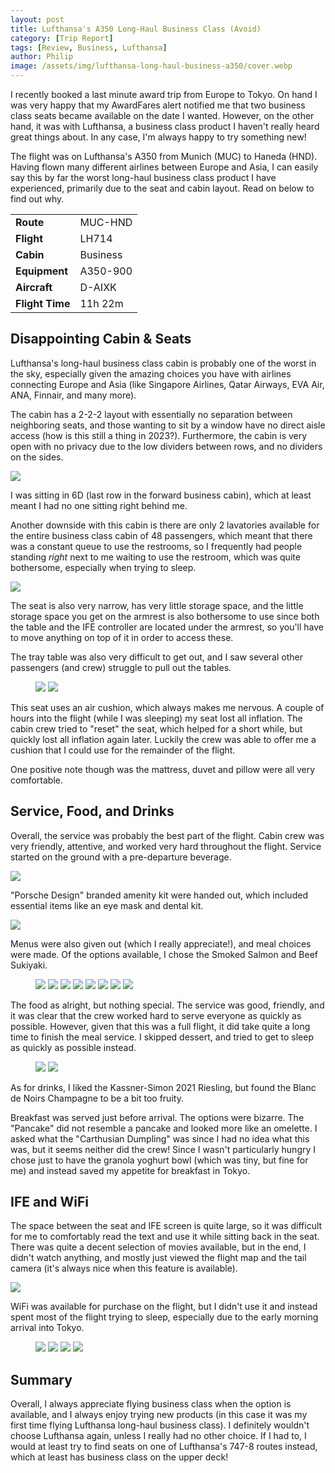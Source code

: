 ```yaml
---
layout: post
title: Lufthansa's A350 Long-Haul Business Class (Avoid)
category: [Trip Report]
tags: [Review, Business, Lufthansa]
author: Philip
image: /assets/img/lufthansa-long-haul-business-a350/cover.webp
---
```


I recently booked a last minute award trip from Europe to Tokyo. On hand I was very happy that my AwardFares alert notified me that two business class seats became available on the date I wanted. However, on the other hand, it was with Lufthansa, a business class product I haven't really heard great things about. In any case, I'm always happy to try something new!

The flight was on Lufthansa's A350 from Munich (MUC) to Haneda (HND). Having flown many different airlines between Europe and Asia, I can easily say this by far the worst long-haul business class product I have experienced, primarily due to the seat and cabin layout. Read on below to find out why.

<table>
<tr>
  <td><b>Route</b></td>
  <td>MUC-HND</td>
</tr>
<tr>
  <td><b>Flight</b></td>
  <td>LH714</td>
</tr>
<tr>
  <td><b>Cabin</b></td>
  <td>Business</td>
</tr>
<tr>
  <td><b>Equipment</b></td>
  <td>A350-900</td>
</tr>
<tr>
  <td><b>Aircraft</b></td>
  <td>D-AIXK</td>
</tr>
<tr>
  <td><b>Flight Time</b></td>
  <td>11h 22m</td>
</tr>
</table>


## Disappointing Cabin & Seats

Lufthansa's long-haul business class cabin is probably one of the worst in the sky, especially given the amazing choices you have with airlines connecting Europe and Asia (like Singapore Airlines, Qatar Airways, EVA Air, ANA, Finnair, and many more).

The cabin has a 2-2-2 layout with essentially no separation between neighboring seats, and those wanting to sit by a window have no direct aisle access (how is this still a thing in 2023?). Furthermore, the cabin is very open with no privacy due to the low dividers between rows, and no dividers on the sides.

<img src="/assets/img/lufthansa-long-haul-business-a350/seatmap.png" />

I was sitting in 6D (last row in the forward business cabin), which at least meant I had no one sitting right behind me.

Another downside with this cabin is there are only 2 lavatories available for the entire business class cabin of 48 passengers, which meant that there was a constant queue to use the restrooms, so I frequently had people standing *right* next to me waiting to use the restroom, which was quite bothersome, especially when trying to sleep.

<img src="/assets/img/lufthansa-long-haul-business-a350/seat1.webp" />

The seat is also very narrow, has very little storage space, and the little storage space you get on the armrest is also bothersome to use since both the table and the IFE controller are located under the armrest, so you'll have to move anything on top of it in order to access these.

The tray table was also very difficult to get out, and I saw several other passengers (and crew) struggle to pull out the tables.

<figure>
<img src="/assets/img/lufthansa-long-haul-business-a350/seat2.webp" class="half" />
<img src="/assets/img/lufthansa-long-haul-business-a350/seat3.webp" class="half" />
</figure>

This seat uses an air cushion, which always makes me nervous. A couple of hours into the flight (while I was sleeping) my seat lost all inflation. The cabin crew tried to "reset" the seat, which helped for a short while, but quickly lost all inflation again later. Luckily the crew was able to offer me a cushion that I could use for the remainder of the flight.

One positive note though was the mattress, duvet and pillow were all very comfortable.

## Service, Food, and Drinks

Overall, the service was probably the best part of the flight. Cabin crew was very friendly, attentive, and worked very hard throughout the flight. Service started on the ground with a pre-departure beverage.

<img src="/assets/img/lufthansa-long-haul-business-a350/pdb.webp" />

"Porsche Design" branded amenity kit were handed out, which included essential items like an eye mask and dental kit.

<img src="/assets/img/lufthansa-long-haul-business-a350/amenity-kit.webp" />

Menus were also given out (which I really appreciate!), and meal choices were made. Of the options available, I chose the Smoked Salmon and Beef Sukiyaki.

<figure>
<img src="/assets/img/lufthansa-long-haul-business-a350/menu2.webp" class="half" />
<img src="/assets/img/lufthansa-long-haul-business-a350/menu3.webp" class="half" />
<img src="/assets/img/lufthansa-long-haul-business-a350/menu4.webp" class="half" />
<img src="/assets/img/lufthansa-long-haul-business-a350/menu5.webp" class="half" />
<img src="/assets/img/lufthansa-long-haul-business-a350/menu6.webp" class="half" />
<img src="/assets/img/lufthansa-long-haul-business-a350/menu7.webp" class="half" />
<img src="/assets/img/lufthansa-long-haul-business-a350/menu8.webp" class="half" />
<img src="/assets/img/lufthansa-long-haul-business-a350/menu9.webp" class="half" />
</figure>

The food as alright, but nothing special. The service was good, friendly, and it was clear that the crew worked hard to serve everyone as quickly as possible. However, given that this was a full flight, it did take quite a long time to finish the meal service. I skipped dessert, and tried to get to sleep as quickly as possible instead.

<figure>
<img src="/assets/img/lufthansa-long-haul-business-a350/meal1.webp" />
<img src="/assets/img/lufthansa-long-haul-business-a350/meal2.webp" />
</figure>

As for drinks, I liked the Kassner-Simon 2021 Riesling, but found the Blanc de Noirs Champagne to be a bit too fruity.

Breakfast was served just before arrival. The options were bizarre. The "Pancake" did not resemble a pancake and looked more like an omelette. I asked what the "Carthusian Dumpling" was since I had no idea what this was, but it seems neither did the crew! Since I wasn't particularly hungry I chose just to have the granola yoghurt bowl (which was tiny, but fine for me) and instead saved my appetite for breakfast in Tokyo.

## IFE and WiFi

The space between the seat and IFE screen is quite large, so it was difficult for me to comfortably read the text and use it while sitting back in the seat. There was quite a decent selection of movies available, but in the end, I didn't watch anything, and mostly just viewed the flight map and the tail camera (it's always nice when this feature is available).

<img src="/assets/img/lufthansa-long-haul-business-a350/ife.webp" />

WiFi was available for purchase on the flight, but I didn't use it and instead spent most of the flight trying to sleep, especially due to the early morning arrival into Tokyo.

<figure>
<img src="/assets/img/lufthansa-long-haul-business-a350/wifi1.webp" class="half" />
<img src="/assets/img/lufthansa-long-haul-business-a350/wifi2.webp" class="half" />
<img src="/assets/img/lufthansa-long-haul-business-a350/wifi3.webp" class="half" />
<img src="/assets/img/lufthansa-long-haul-business-a350/wifi4.webp" class="half" />
</figure>


## Summary

Overall, I always appreciate flying business class when the option is available, and I always enjoy trying new products (in this case it was my first time flying Lufthansa long-haul business class). I definitely wouldn't choose Lufthansa again, unless I really had no other choice. If I had to, I would at least try to find seats on one of Lufthansa's 747-8 routes instead, which at least has business class on the upper deck!


<script type="application/ld+json">
{
  "@context": "https://schema.org/", 
  "@type": "Product", 
  "name": "Lufthansa A350 Business Class",
  "image": "",
  "description": "Lufthansa A350 Business Class Cabin in 2023 (long-haul)",
  "brand": {
    "@type": "Brand",
    "name": "Lufthansa"
  },
  "aggregateRating": {
    "@type": "AggregateRating",
    "ratingValue": "2",
    "bestRating": "5",
    "worstRating": "1",
    "ratingCount": "1",
    "reviewCount": "1"
  },
  "review": {
    "@type": "Review",
    "name": "Avoid this cabin if you can choose other aircraft",
    "reviewBody": "Lufthansa’s long-haul business class cabin is probably one of the worst in the sky, especially given the amazing choices you have with airlines connecting Europe and Asia (like Singapore Airlines, Qatar Airways, EVA Air, ANA, Finnair, and many more). The cabin has a 2-2-2 layout with essentially no separation between neighboring seats, and those wanting to sit by a window have no direct aisle access (how is this still a thing in 2023?). Furthermore, the cabin is very open with no privacy due to the low dividers between rows, and no dividers on the sides. Another downside with this cabin is there are only 2 lavatories available for the entire business class cabin of 48 passengers, which meant that there was a constant queue to use the restrooms, so I frequently had people standing right next to me waiting to use the restroom, which was quite bothersome, especially when trying to sleep. The seat is also very narrow, has very little storage space, and the little storage space you get on the armrest is also bothersome to use since both the table and the IFE controller are located under the armrest, so you’ll have to move anything on top of it in order to access these. This seat uses an air cushion, which always makes me nervous. A couple of hours into the flight (while I was sleeping) my seat lost all inflation. The cabin crew tried to “reset” the seat, which helped for a short while, but quickly lost all inflation again later. Luckily the crew was able to offer me a cushion that I could use for the remainder of the flight. Overall, the service was probably the best part of the flight. Cabin crew was very friendly, attentive, and worked very hard throughout the flight. Service started on the ground with a pre-departure beverage. Overall, I always appreciate flying business class when the option is available, and I always enjoy trying new products (in this case, it was my first time flying Lufthansa long-haul business class). I definitely wouldn’t choose Lufthansa again unless I really had no other choice. If I had to, I would at least try to find seats on one of Lufthansa’s 747-8 routes instead, which at least has business class on the upper deck!",
    "reviewRating": {
      "@type": "Rating",
      "ratingValue": "2",
      "bestRating": "5",
      "worstRating": "1"
    },
    "datePublished": "2023-07-11",
    "author": {"@type": "Person", "name": "Philip Bergqvist"},
    "publisher": {"@type": "Organization", "name": "AwardFares"}
  }
}
</script>
